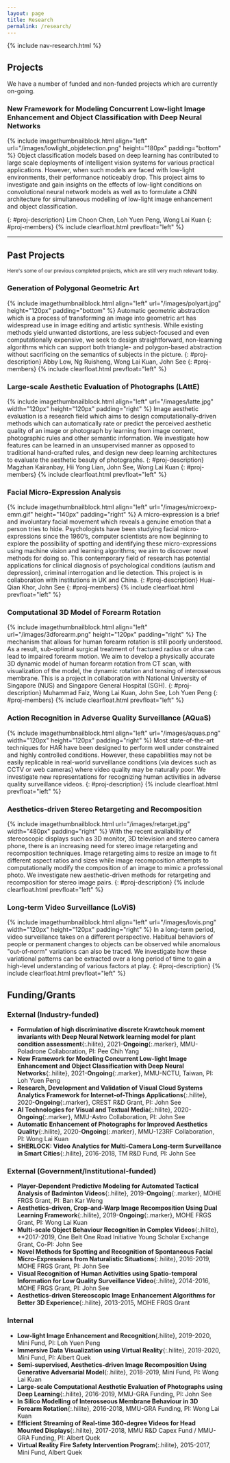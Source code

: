 ```yaml
---
layout: page
title: Research
permalink: /research/
---
```

{% include nav-research.html  %}


## Projects

We have a number of funded and non-funded projects which are currently on-going.

### New Framework for Modeling Concurrent Low-light Image Enhancement and Object Classification with Deep Neural Networks

{% include imagethumbnailblock.html align="left" url="/images/lowlight_objdetection.png" height="180px" padding="bottom" %}
Object classification models based on deep learning has contributed to large scale deployments of intelligent vision systems for various practical applications. However, when such models are faced with low-light environments, their performance noticeably drop. This project aims to investigate and gain insights on the effects of low-light conditions on convolutional neural network models as well as to formulate a CNN architecture for simultaneous modelling of low-light image enhancement and object classification. 

{: #proj-description}
Lim Choon Chen, Loh Yuen Peng, Wong Lai Kuan
{: #proj-members}
{% include clearfloat.html prevfloat="left" %}

---

## Past Projects
<small>Here's some of our previous completed projects, which are still very much relevant today.</small>

### Generation of Polygonal Geometric Art
{% include imagethumbnailblock.html align="left" url="/images/polyart.jpg" height="120px" padding="bottom" %}
Automatic geometric abstraction which is a process of transforming an image into geometric art has widespread use in image editing and artistic synthesis. While existing methods yield unwanted distortions, are less subject-focused and even computationally expensive, we seek to design straightforward, non-learning algorithms which can support both triangle- and polygon-based abstraction without sacrificing on the semantics of subjects in the picture.
{: #proj-description}
Abby Low, Ng Ruisheng, Wong Lai Kuan, John See
{: #proj-members}
{% include clearfloat.html prevfloat="left" %}


### Large-scale Aesthetic Evaluation of Photographs (LAttE)
{% include imagethumbnailblock.html align="left" url="/images/latte.jpg" width="120px" height="120px" padding="right" %}
Image aesthetic evaluation is a research field which aims to design computationally-driven methods which can automatically rate or predict the perceived aesthetic quality of an image or photograph by learning from image content, photographic rules and other semantic information. We investigate how features can be learned in an unsupervised manner as opposed to traditional hand-crafted rules, and design new deep learning architectures to evaluate the aesthetic beauty of photographs.
{: #proj-description}
Magzhan Kairanbay, Hii Yong Lian, John See, Wong Lai Kuan
{: #proj-members}
{% include clearfloat.html prevfloat="left" %}

### Facial Micro-Expression Analysis
{% include imagethumbnailblock.html align="left" url="/images/microexp-emm.gif" height="140px" padding="right" %}
A micro-expression is a brief and involuntary facial movement which reveals a genuine emotion that a person tries to hide. Psychologists have been studying facial micro-expressions since the 1960’s, computer scientists are now beginning to explore the possibility of spotting and identifying these micro-expressions using machine vision and learning algorithms; we aim to discover novel methods for doing so. This contemporary field of research has potential applications for clinical diagnosis of psychological conditions (autism and depression), criminal interrogation and lie detection. This project is in collaboration with institutions in UK and China.
{: #proj-description}
Huai-Qian Khor, John See
{: #proj-members}
{% include clearfloat.html prevfloat="left" %}

### Computational 3D Model of Forearm Rotation
{% include imagethumbnailblock.html align="left" url="/images/3dforearm.png" height="120px" padding="right" %}
The mechanism that allows for human forearm rotation is still poorly understood. As a result, sub-optimal surgical treatment of fractured radius or ulna can lead to impaired forearm motion. We aim to develop a physically accurate 3D dynamic model of human forearm rotation from CT scan, with visualization of the model, the dynamic rotation and tensing of interosseous membrane. This is a project in collaboration with National University of Singapore (NUS) and Singapore General Hospital (SGH).
{: #proj-description}
Muhammad Faiz, Wong Lai Kuan, John See, Loh Yuen Peng
{: #proj-members}
{% include clearfloat.html prevfloat="left" %}

### Action Recognition in Adverse Quality Surveillance (AQuaS)
{% include imagethumbnailblock.html align="left" url="/images/aquas.png" width="120px" height="120px" padding="right" %}
Most state-of-the-art techniques for HAR have been designed to perform well under constrained and highly controlled conditions. However, these capabilities may not be easily replicable in real-world surveillance conditions (via devices such as CCTV or web cameras) where video quality may be naturally poor. We investigate new representations for recognizing human activities in adverse quality surveillance videos.
{: #proj-description}
{% include clearfloat.html prevfloat="left" %}

### Aesthetics-driven Stereo Retargeting and Recomposition
{% include imagethumbnailblock.html url="/images/retarget.jpg" width="480px" padding="right" %}
With the recent availability of stereoscopic displays such as 3D monitor, 3D television and stereo camera phone, there is an increasing need for stereo image retargeting and recomposition techniques. Image retargeting aims to resize an image to fit different aspect ratios and sizes while image recomposition attempts to computationally modify the composition of an image to mimic a professional photo. We investigate new aesthetic-driven methods for retargeting and recomposition for stereo image pairs.
{: #proj-description}
{% include clearfloat.html prevfloat="left" %}

### Long-term Video Surveillance (LoViS)
{% include imagethumbnailblock.html align="left" url="/images/lovis.png" width="120px" height="120px" padding="right" %}
In a long-term period, video surveillance takes on a different perspective. Habitual behaviors of people or permanent changes to objects can be observed while anomalous "out-of-norm" variations can also be traced. We investigate how these variational patterns can be extracted over a long period of time to gain a high-level understanding of various factors at play.
{: #proj-description}
{% include clearfloat.html prevfloat="left" %}



## Funding/Grants

### External (Industry-funded)
- **Formulation of high discriminative discrete Krawtchouk moment invariants with Deep Neural Network learning model for plant condition assessment**{:.hilite}, 2021-**Ongoing**{:.marker}, MMU-Poladrone Collaboration, PI: Pee Chih Yang
- **New Framework for Modeling Concurrent Low-light Image Enhancement and Object Classification with Deep Neural Networks**{:.hilite}, 2021-**Ongoing**{:.marker}, MMU-NCTU, Taiwan, PI: Loh Yuen Peng
- **Research, Development and Validation of Visual Cloud Systems Analytics Framework for Internet-of-Things Applications**{:.hilite}, 2020-**Ongoing**{:.marker}, CREST R&D Grant, PI: John See
- **AI Technologies for Visual and Textual Media**{:.hilite}, 2020-**Ongoing**{:.marker}, MMU-Astro Collaboration, PI: John See
- **Automatic Enhancement of Photographs for Improved Aesthetics Quality**{:.hilite}, 2020-**Ongoing**{:.marker}, MMU-123RF Collaboration, PI: Wong Lai Kuan
- **SHERLOCK: Video Analytics for Multi-Camera Long-term Surveillance in Smart Cities**{:.hilite}, 2016-2018, TM R&D Fund, PI: John See

### External (Government/Institutional-funded)
- **Player-Dependent Predictive Modeling for Automated Tactical Analysis of Badminton Videos**{:.hilite}, 2019-**Ongoing**{:.marker}, MOHE FRGS Grant, PI: Ban Kar Weng
- **Aesthetics-driven, Crop-and-Warp Image Recomposition Using Dual Learning Framework**{:.hilite}, 2019-**Ongoing**{:.marker}, MOHE FRGS Grant, PI: Wong Lai Kuan
- **Multi-scale Object Behaviour Recognition in Complex Videos**{:.hilite}, **2017-2019, One Belt One Road Initiative Young Scholar Exchange Grant, Co-PI: John See
- **Novel Methods for Spotting and Recognition of Spontaneous Facial Micro-Expressions from Naturalistic Situations**{:.hilite}, 2016-2019, MOHE FRGS Grant, PI: John See
- **Visual Recognition of Human Activities using Spatio-temporal Information for Low Quality Surveillance Video**{:.hilite}, 2014-2016, MOHE FRGS Grant, PI: John See
- **Aesthetics-driven Stereoscopic Image Enhancement Algorithms for Better 3D Experience**{:.hilite}, 2013-2015, MOHE FRGS Grant

### Internal
- **Low-light Image Enhancement and Recognition**{.hilite}, 2019-2020, Mini Fund, PI: Loh Yuen Peng
- **Immersive Data Visualization using Virtual Reality**{:.hilite}, 2019-2020, Mini Fund, PI: Albert Quek
- **Semi-supervised, Aesthetics-driven Image Recomposition Using Generative Adversarial Model**{:.hilite},
2018-2019, Mini Fund, PI: Wong Lai Kuan
- **Large-scale Computational Aesthetic Evaluation of Photographs using Deep Learning**{:.hilite}, 2016-2019, MMU-GRA Funding, PI: John See
- **In Silico Modelling of Interosseous Membrane Behaviour in 3D Forearm Rotation**{:.hilite}, 2016-2018, MMU-GRA Funding, PI: Wong Lai Kuan
- **Efficient Streaming of Real-time 360-degree Videos for Head Mounted Displays**{:.hilite}, 2017-2018, MMU R&D Capex Fund / MMU-GRA Funding, PI: Albert Quek
- **Virtual Reality Fire Safety Intervention Program**{:.hilite}, 2015-2017, Mini Fund, Albert Quek
